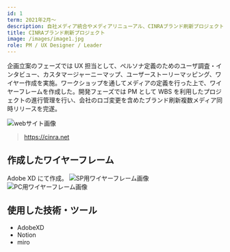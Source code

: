 ```yaml
---
id: 1
term: 2021年2月〜
description: 自社メディア統合やメディアリニューアル、CINRAブランド刷新プロジェクト
title: CINRAブランド刷新プロジェクト
image: /images/image1.jpg
role: PM / UX Designer / Leader
---
```


企画立案のフェーズでは UX 担当として、ペルソナ定義のためのユーザ調査・インタビュー、カスタマージャーニーマップ、ユーザーストーリーマッピング、ワイヤー作成を実施。ワークショップを通してメディアの定義を行った上で、ワイヤーフレームを作成した。開発フェーズでは PM として WBS を利用したプロジェクトの進行管理を行い、会社のロゴ変更を含めたブランド刷新複数メディア同時リリースを完遂。

![webサイト画像](/images/202102cinra.png)

> https://cinra.net

## 作成したワイヤーフレーム

Adobe XD にて作成。
![SP用ワイヤーフレーム画像](/images/202102wiresp.png)
![PC用ワイヤーフレーム画像](/images/202102wirepc.png)

## 使用した技術・ツール

- AdobeXD
- Notion
- miro
